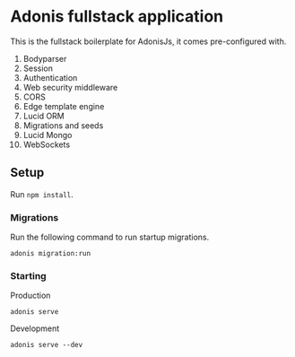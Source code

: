 # Adonis fullstack application

This is the fullstack boilerplate for AdonisJs, it comes pre-configured with.

1. Bodyparser
2. Session
3. Authentication
4. Web security middleware
5. CORS
6. Edge template engine
7. Lucid ORM
8. Migrations and seeds
9. Lucid Mongo
10. WebSockets

## Setup

Run `npm install`.


### Migrations

Run the following command to run startup migrations.

`adonis migration:run`

### Starting

Production

`adonis serve`

Development 

`adonis serve --dev`